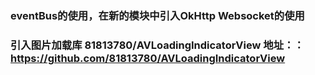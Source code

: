 ### eventBus的使用，在新的模块中引入OkHttp Websocket的使用
### 引入图片加载库  81813780/AVLoadingIndicatorView   地址：：https://github.com/81813780/AVLoadingIndicatorView


